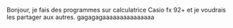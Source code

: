 Bonjour, je fais des programmes sur calculatrice Casio fx 92+ et je voudrais les partager aux autres. gagagagaaaaaaaaaaaaaaa
